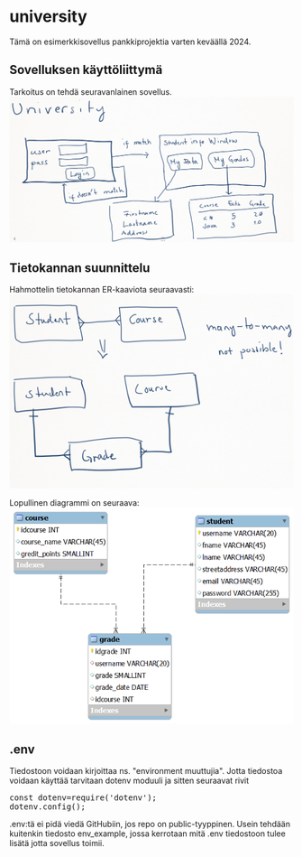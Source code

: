 # university

Tämä on esimerkkisovellus pankkiprojektia varten keväällä 2024.

## Sovelluksen käyttöliittymä

Tarkoitus on tehdä seuravanlainen sovellus.
<img src="frontend_plan.png">

## Tietokannan suunnittelu

Hahmottelin tietokannan ER-kaaviota seuraavasti:
<img src="er_plan.png">

Lopullinen diagrammi on seuraava:
<img src="er_final.png">

## .env

Tiedostoon voidaan kirjoittaa ns. "environment muuttujia".
Jotta tiedostoa voidaan käyttää tarvitaan dotenv moduuli ja sitten seuraavat rivit
<pre>
const dotenv=require('dotenv');
dotenv.config();
</pre>

.env:tä ei pidä viedä GitHubiin, jos repo on public-tyyppinen.
Usein tehdään kuitenkin tiedosto env_example, jossa kerrotaan mitä .env tiedostoon tulee lisätä jotta sovellus toimii.